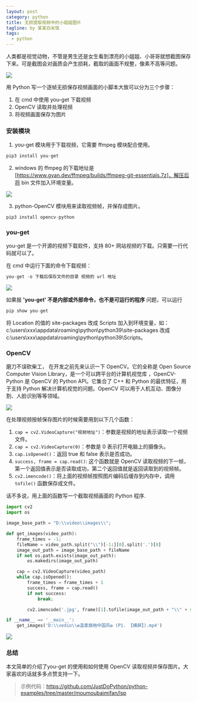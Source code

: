 ```yaml
---
layout: post
category: python
title: 无损提取视频中的小姐姐图片
tagline: by 某某白米饭
tags:
  - python
---
```


人类都是视觉动物，不管是男生还是女生看到漂亮的小姐姐、小哥哥就想截图保存下来。可是截图会对画质会产生损耗，截取的画面不规整，像素不高等问题。
<!--more-->
![](http://www.justdopython.com/assets/images/2021/08/lsp/0.png)

用 Python 写一个逐帧无损保存视频画面的小脚本大致可以分为三个步骤：

1. 在 cmd 中使用 you-get 下载视频
2. OpenCV 读取并处理视频
3. 将视频画面保存为图片

### 安装模块

1. you-get 模块用于下载视频，它需要 ffmpeg 模块配合使用。

```python
pip3 install you-get
```

2. windows 的 ffmpeg 的下载地址是 [https://www.gyan.dev/ffmpeg/builds/ffmpeg-git-essentials.7z]，解压后将 bin 文件加入环境变量。

![](http://www.justdopython.com/assets/images/2021/08/lsp/1.png)

3. python-OpenCV 模块用来读取视频帧，并保存成图片。

```python
pip3 install opencv-python
```

### you-get

you-get 是一个开源的视频下载软件，支持 80+ 网站视频的下载。只需要一行代码就可以了。

在 cmd 中运行下面的命令下载视频：

```python
you-get -o 下载后保存文件的目录 视频的 url 地址
```

![](http://www.justdopython.com/assets/images/2021/08/lsp/2.png)

如果报 **'you-get' 不是内部或外部命令，也不是可运行的程序** 问题，可以运行 

```python
pip show you-get
```

将 Location 的值的 site-packages 改成 Scripts 加入到环境变量，如：c:\users\xxx\appdata\roaming\python\python39\site-packages 改成c:\users\xxx\appdata\roaming\python\python39\Scripts。

### OpenCV
 
磨刀不误砍柴工， 在开发之前先来认识一下 OpenCV。它的全称是 Open Source Computer Vision Library，是一个可以跨平台的计算机视觉库 ，OpenCV-Python 是 OpenCV 的 Python API。它集合了 C++ 和 Python 的最优特征，用于支持 Python 解决计算机视觉的问题。OpenCV 可以用于人机互动、图像分割、人脸识别等等领域。

![](http://www.justdopython.com/assets/images/2021/08/lsp/3.png)

在处理视频按帧保存图片的时候需要用到以下几个函数：

1. `cap = cv2.VideoCapture("视频地址")`：参数是视频的地址表示读取一个视频文件。
2. `cap = cv2.VideoCapture(0)`：参数是 0 表示打开电脑上的摄像头。
3. `cap.isOpened()`：返回 true 和 false 表示是否成功。
4. `success, frame = cap.read()`: 这个函数就是 OpenCV 读取视频的下一帧，第一个返回值表示是否读取成功，第二个返回值就是返回读取到的视频帧。 
5. `cv2.imencode()`：将上面的视频帧按照图片编码后缓存到内存中，调用 `tofile()` 函数保存成文件。 

话不多说，用上面的函数写一个截取视频画面的 Python 程序.

```python
import cv2
import os

image_base_path = "D:\\video\\images\\";

def get_images(video_path):
    frame_times = -1;
    fileName = video_path.split("\\")[-1:][0].split('.')[0]
    image_out_path = image_base_path + fileName
    if not os.path.exists(image_out_path):
        os.makedirs(image_out_path) 

    cap = cv2.VideoCapture(video_path)
    while cap.isOpened():
        frame_times = frame_times + 1
        success, frame = cap.read()
        if not success:
            break;

        cv2.imencode('.jpg', frame)[1].tofile(image_out_path + "\\" + str(frame_times) + ".jpg")

if __name__ == '__main__':
    get_images('D:\\vedio\\✿温柔旗袍中国风✿ (P1. 【横屏】).mp4')
```

![](http://www.justdopython.com/assets/images/2021/08/lsp/4.png)

### 总结

本文简单的介绍了you-get 的使用和如何使用 OpenCV 读取视频并保存图片。大家喜欢的话就多多点赞支持一下。

> 示例代码：<https://github.com/JustDoPython/python-examples/tree/master/moumoubaimifan/lsp>
